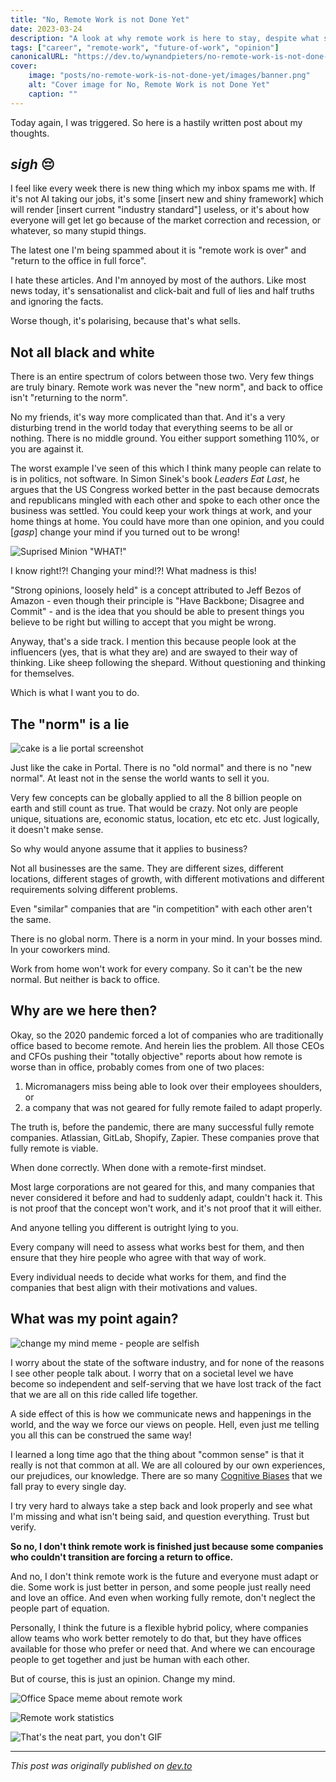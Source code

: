 ```yaml
---
title: "No, Remote Work is not Done Yet"
date: 2023-03-24
description: "A look at why remote work is here to stay, despite what some executives might want you to believe"
tags: ["career", "remote-work", "future-of-work", "opinion"]
canonicalURL: "https://dev.to/wynandpieters/no-remote-work-is-not-done-yet-59d0"
cover:
    image: "posts/no-remote-work-is-not-done-yet/images/banner.png"
    alt: "Cover image for No, Remote Work is not Done Yet"
    caption: ""
---
```


Today again, I was triggered. So here is a hastily written post about my thoughts.

## _sigh_ 😔

I feel like every week there is new thing which my inbox spams me with. If it's not AI taking our jobs, it's some [insert new and shiny framework] which will render [insert current "industry standard"] useless, or it's about how everyone will get let go because of the market correction and recession, or whatever, so many stupid things.

The latest one I'm being spammed about it is "remote work is over" and "return to the office in full force".

I hate these articles. And I'm annoyed by most of the authors. Like most news today, it's sensationalist and click-bait and full of lies and half truths and ignoring the facts.

Worse though, it's polarising, because that's what sells.

## Not all black and white

There is an entire spectrum of colors between those two. Very few things are truly binary. Remote work was never the "new norm", and back to office isn't "returning to the norm".

No my friends, it's way more complicated than that. And it's a very disturbing trend in the world today that everything seems to be all or nothing. There is no middle ground. You either support something 110%, or you are against it.

The worst example I've seen of this which I think many people can relate to is in politics, not software. In Simon Sinek's book _Leaders Eat Last_, he argues that the US Congress worked better in the past because democrats and republicans mingled with each other and spoke to each other once the business was settled. You could keep your work things at work, and your home things at home. You could have more than one opinion, and you could [*gasp*] change your mind if you turned out to be wrong!

![Suprised Minion "WHAT!"](images/4yv60wvfjmprazh9loqh.gif)

I know right!?! Changing your mind!?! What madness is this!

"Strong opinions, loosely held" is a concept attributed to Jeff Bezos of Amazon - even though their principle is "Have Backbone; Disagree and Commit" - and is the idea that you should be able to present things you believe to be right but willing to accept that you might be wrong.

Anyway, that's a side track. I mention this because people look at the influencers (yes, that is what they are) and are swayed to their way of thinking. Like sheep following the shepard. Without questioning and thinking for themselves.

Which is what I want you to do.

## The "norm" is a lie

![cake is a lie portal screenshot](images/0jhavmomv3i42aaqhy4v.jpg)

Just like the cake in Portal. There is no "old normal" and there is no "new normal". At least not in the sense the world wants to sell it you.

Very few concepts can be globally applied to all the 8 billion people on earth and still count as true. That would be crazy. Not only are people unique, situations are, economic status, location, etc etc etc. Just logically, it doesn't make sense.

So why would anyone assume that it applies to business?

Not all businesses are the same. They are different sizes, different locations, different stages of growth, with different motivations and different requirements solving different problems.

Even "similar" companies that are "in competition" with each other aren't the same.

There is no global norm. There is a norm in your mind. In your bosses mind. In your coworkers mind.

Work from home won't work for every company. So it can't be the new normal. But neither is back to office.

## Why are we here then?

Okay, so the 2020 pandemic forced a lot of companies who are traditionally office based to become remote. And herein lies the problem. All those CEOs and CFOs pushing their "totally objective" reports about how remote is worse than in office, probably comes from one of two places:

1. Micromanagers miss being able to look over their employees shoulders, or
2. a company that was not geared for fully remote failed to adapt properly.

The truth is, before the pandemic, there are many successful fully remote companies. Atlassian, GitLab, Shopify, Zapier. These companies prove that fully remote is viable.

When done correctly. When done with a remote-first mindset.

Most large corporations are not geared for this, and many companies that never considered it before and had to suddenly adapt, couldn't hack it. This is not proof that the concept won't work, and it's not proof that it will either.

And anyone telling you different is outright lying to you.

Every company will need to assess what works best for them, and then ensure that they hire people who agree with that way of work.

Every individual needs to decide what works for them, and find the companies that best align with their motivations and values.

## What was my point again?

![change my mind meme - people are selfish](images/nn28ulwoq5381950qj1k.jpeg)
 
I worry about the state of the software industry, and for none of the reasons I see other people talk about. I worry that on a societal level we have become so independent and self-serving that we have lost track of the fact that we are all on this ride called life together.

A side effect of this is how we communicate news and happenings in the world, and the way we force our views on people. Hell, even just me telling you all this can be construed the same way!

I learned a long time ago that the thing about "common sense" is that it really is not that common at all. We are all coloured by our own experiences, our prejudices, our knowledge. There are so many [Cognitive Biases](https://thedecisionlab.com/biases-index) that we fall pray to every single day.

I try very hard to always take a step back and look properly and see what I'm missing and what isn't being said, and question everything. Trust but verify.

**So no, I don't think remote work is finished just because some companies who couldn't transition are forcing a return to office.**

And no, I don't think remote work is the future and everyone must adapt or die. Some work is just better in person, and some people just really need and love an office. And even when working fully remote, don't neglect the people part of equation.

Personally, I think the future is a flexible hybrid policy, where companies allow teams who work better remotely to do that, but they have offices available for those who prefer or need that. And where we can encourage people to get together and just be human with each other.

But of course, this is just an opinion. Change my mind.

![Office Space meme about remote work](images/office-space.jpeg)

![Remote work statistics](images/remote-work-stats.jpg)

![That's the neat part, you don't GIF](images/thats-the-neat-part.gif)

---
*This post was originally published on [dev.to](https://dev.to/wynandpieters/no-remote-work-is-not-done-yet-59d0)* 
